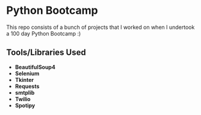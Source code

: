 # Python Bootcamp

This repo consists of a bunch of projects that I worked on when I undertook a 100 day Python Bootcamp :)

## Tools/Libraries Used
- **BeautifulSoup4**
- **Selenium**
- **Tkinter**
- **Requests**
- **smtplib**
- **Twilio**
- **Spotipy**
